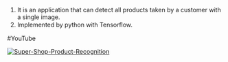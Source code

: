 1. It is an application that can detect all products taken by a customer with a single image.
2. Implemented by python with Tensorﬂow.

#YouTube

[![Super-Shop-Product-Recognition](https://img.youtube.com/vi/2x0mnCw5o74&t=4s/0.jpg)](https://www.youtube.com/watch?v=2x0mnCw5o74&t=4s)




